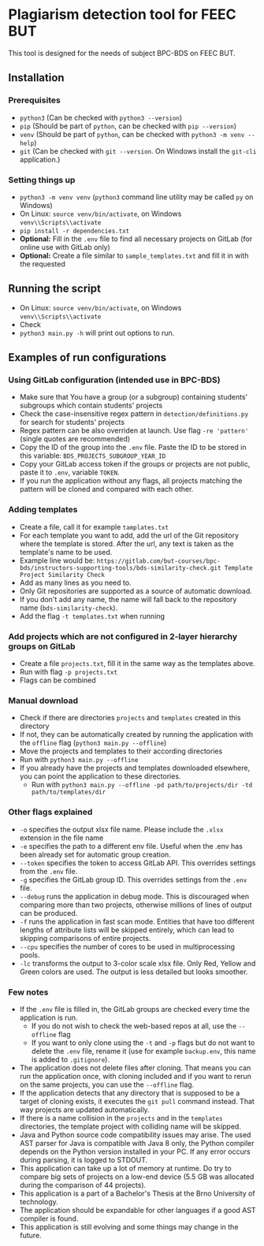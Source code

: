 # Plagiarism detection tool for FEEC BUT
This tool is designed for the needs of subject BPC-BDS on FEEC BUT.

## Installation

### Prerequisites
- `python3` (Can be checked with `python3 --version`)
- `pip` (Should be part of `python`, can be checked with `pip --version`)
- `venv` (Should be part of `python`, can be checked with `python3 -m venv --help`)
- `git` (Can be checked with `git --version`. On Windows install the `git-cli` application.)

### Setting things up
- `python3 -m venv venv` (`python3` command line utility may be called `py` on Windows)
- On Linux: `source venv/bin/activate`, on Windows `venv\\Scripts\\activate`
- `pip install -r dependencies.txt`
- **Optional:** Fill in the `.env` file to find all necessary projects on GitLab (for online use with GitLab only)
- **Optional:** Create a file similar to `sample_templates.txt` and fill it in with the requested 

## Running the script
- On Linux: `source venv/bin/activate`, on Windows `venv\\Scripts\\activate`
- Check
- `python3 main.py -h` will print out options to run.

## Examples of run configurations

### Using GitLab configuration (intended use in BPC-BDS)
- Make sure that You have a group (or a subgroup) containing students' subgroups which contain students' projects
- Check the case-insensitive regex pattern in `detection/definitions.py` for search for students' projects
- Regex pattern can be also overriden at launch. Use flag `-re 'pattern'` (single quotes are recommended)
- Copy the ID of the group into the `.env` file. Paste the ID to be stored in this variable: `BDS_PROJECTS_SUBGROUP_YEAR_ID`
- Copy your GitLab access token if the groups or projects are not public, paste it to `.env`, variable `TOKEN`.
- If you run the application without any flags, all projects matching the pattern will be cloned and compared with each other.

### Adding templates
- Create a file, call it for example `tamplates.txt`
- For each template you want to add, add the url of the Git repository where the template is stored. After the url, any text is taken as the template's name to be used.
- Example line would be: `https://gitlab.com/but-courses/bpc-bds/instructors-supporting-tools/bds-similarity-check.git Template Project Similarity Check`
- Add as many lines as you need to.
- Only Git repositories are supported as a source of automatic download.
- If you don't add any name, the name will fall back to the repository name (`bds-similarity-check`).
- Add the flag `-t templates.txt` when running

### Add projects which are not configured in 2-layer hierarchy groups on GitLab
- Create a file `projects.txt`, fill it in the same way as the templates above.
- Run with flag `-p projects.txt`
- Flags can be combined

### Manual download
- Check if there are directories `projects` and `templates` created in this directory
- If not, they can be automatically created by running the application with the `offline` flag (`python3 main.py --offline`)
- Move the projects and templates to their according directories
- Run with `python3 main.py --offline`
- If you already have the projects and templates downloaded elsewhere, you can point the application to these directories.
  - Run with `python3 main.py --offline -pd path/to/projects/dir -td path/to/templates/dir`

### Other flags explained
- `-o` specifies the output xlsx file name. Please include the `.xlsx` extension in the file name
- `-e` specifies the path to a different env file. Useful when the .env has been already set for automatic group creation.
- `--token` specifies the token to access GitLab API. This overrides settings from the `.env` file.
- `-g` specifies the GitLab group ID. This overrides settings from the `.env` file.
- `--debug` runs the application in debug mode. This is discouraged when comparing more than two projects, otherwise millions of lines of output can be produced.
- `-f` runs the application in fast scan mode. Entities that have too different lengths of attribute lists will be skipped entirely, which can lead to skipping comparisons of entire projects.
- `--cpu` specifies the number of cores to be used in multiprocessing pools.
- `-lc` transforms the output to 3-color scale xlsx file. Only Red, Yellow and Green colors are used. The output is less detailed but looks smoother.

### Few notes
- If the `.env` file is filled in, the GitLab groups are checked every time the application is run.
  - If you do not wish to check the web-based repos at all, use the `--offline` flag
  - If you want to only clone using the `-t` and `-p` flags but do not want to delete the `.env` file, rename it (use for example `backup.env`, this name is added to `.gitignore`).
- The application does not delete files after cloning. That means you can run the application once, with cloning included and if you want to rerun on the same projects, you can use the `--offline` flag.
- If the application detects that any directory that is supposed to be a target of cloning exists, it executes the `git pull` command instead. That way projects are updated automatically.
- If there is a name collision in the `projects` and in the `templates` directories, the template project with colliding name will be skipped.
- Java and Python source code compatibility issues may arise. The used AST parser for Java is compatible with Java 8 only, the Python compiler depends on the Python version installed in your PC.
If any error occurs during parsing, it is logged to STDOUT.
- This application can take up a lot of memory at runtime. Do try to compare big sets of projects on a low-end device (5.5 GB was allocated during the comparison of 44 projects).
- This application is a part of a Bachelor's Thesis at the Brno University of technology.
- The application should be expandable for other languages if a good AST compiler is found.
- This application is still evolving and some things may change in the future.
